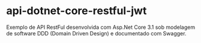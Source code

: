 # api-dotnet-core-restful-jwt
Exemplo de API RestFul desenvolvida com Asp.Net Core 3.1 sob modelagem de software DDD (Domain Driven Design) e documentado com Swagger.
